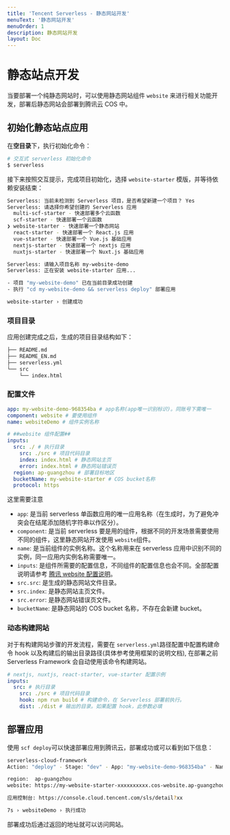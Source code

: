 ```yaml
---
title: 'Tencent Serverless - 静态网站开发'
menuText: '静态网站开发'
menuOrder: 1
description: 静态网站开发
layout: Doc
---
```


# 静态站点开发

当要部署一个纯静态网站时，可以使用静态网站组件 `website` 来进行相关功能开发，部署后静态网站会部署到腾讯云 COS 中。

## 初始化静态站点应用

在**空目录**下，执行初始化命令：

```sh
# 交互式 serverless 初始化命令
$ serverless
```

接下来按照交互提示，完成项目初始化，选择 `website-starter` 模版，并等待依赖安装结束：

```sh
Serverless: 当前未检测到 Serverless 项目，是否希望新建一个项目？ Yes
Serverless: 请选择你希望创建的 Serverless 应用
  multi-scf-starter - 快速部署多个云函数
  scf-starter - 快速部署一个云函数
❯ website-starter - 快速部署一个静态网站
  react-starter - 快速部署一个 React.js 应用
  vue-starter - 快速部署一个 Vue.js 基础应用
  nextjs-starter - 快速部署一个 nextjs 应用
  nuxtjs-starter - 快速部署一个 Nuxt.js 基础应用

Serverless: 请输入项目名称 my-website-demo
Serverless: 正在安装 website-starter 应用...

- 项目 "my-website-demo" 已在当前目录成功创建
- 执行 "cd my-website-demo && serverless deploy" 部署应用

website-starter › 创建成功
```

### 项目目录

应用创建完成之后，生成的项目目录结构如下：

```sh
├── README.md
├── README_EN.md
├── serverless.yml
└── src
    └── index.html
```

### 配置文件

```yml
app: my-website-demo-968354ba # app名称(app唯一识别标识)。同账号下需唯一
component: website # 要使用组件
name: websiteDemo # 组件实例名称

# ##website 组件配置##
inputs:
  src: ./ # 执行目录
    src: ./src # 项目代码目录
    index: index.html # 静态网站主页
    error: index.html # 静态网站错误页
  region: ap-guangzhou # 部署目标地区
  bucketName: my-website-starter # COS bucket名称
  protocol: https
```

这里需要注意

- `app`: 是当前 serverless 单函数应用的唯一应用名称（在生成时，为了避免冲突会在结尾添加随机字符串以作区分）。
- `component`: 是当前 serverless 要是用的组件，根据不同的开发场景需要使用不同的组件，这里静态网站开发使用 `website`组件。
- `name`: 是当前组件的实例名称。这个名称用来在 serverless 应用中识别不同的实例，同一应用内实例名称需要唯一。
- `inputs`: 是组件所需要的配置信息，不同组件的配置信息也会不同。全部配置说明请参考 [腾讯 website 配置说明](https://github.com/serverless-components/tencent-website/blob/master/docs/configure.md)。
- `src.src`: 是生成的静态网站文件目录。
- `src.index`: 是静态网站主页文件。
- `src.error`: 是静态网站错误页文件。
- `bucketName`: 是静态网站的 COS bucket 名称，不存在会新建 bucket。

### 动态构建网站

对于有构建网站步骤的开发流程，需要在 `serverless.yml`路径配置中配置构建命令 hook 以及构建后的输出目录路径(具体参考使用框架的说明文档), 在部署之前 Serverless Framework 会自动使用该命令构建网站。

```yml
# nextjs, nuxtjs, react-starter, vue-starter 配置示例
inputs:
  src: # 执行目录
    src: ./src # 项目代码目录
    hook: npm run build # 构建命令，在 Serverless 部署前执行。
    dist: ./dist # 输出的目录。如果配置 hook，此参数必填
```

## 部署应用

使用 `scf deploy`可以快速部署应用到腾讯云，部署成功或可以看到如下信息：

```sh
serverless-cloud-framework
Action: "deploy" - Stage: "dev" - App: "my-website-demo-968354ba" - Name: "websiteDemo"

region:  ap-guangzhou
website: https://my-website-starter-xxxxxxxxxx.cos-website.ap-guangzhou.myqcloud.com

应用控制台: https://console.cloud.tencent.com/sls/detail?xx

7s › websiteDemo › 执行成功
```

部署成功后通过返回的地址就可以访问网站。
